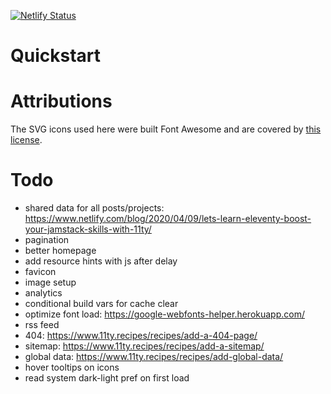 [![Netlify Status](https://api.netlify.com/api/v1/badges/216097ea-67c1-4822-9774-921d4681922c/deploy-status)](https://app.netlify.com/sites/krnsk0-dev-2/deploys)

# Quickstart



# Attributions
The SVG icons used here were built Font Awesome and are covered by [this license](https://fontawesome.com/license/free).


# Todo
* shared data for all posts/projects: https://www.netlify.com/blog/2020/04/09/lets-learn-eleventy-boost-your-jamstack-skills-with-11ty/
* pagination
* better homepage
* add resource hints with js after delay
* favicon
* image setup
* analytics
* conditional build vars for cache clear
* optimize font load: https://google-webfonts-helper.herokuapp.com/
* rss feed
* 404: https://www.11ty.recipes/recipes/add-a-404-page/
* sitemap: https://www.11ty.recipes/recipes/add-a-sitemap/
* global data: https://www.11ty.recipes/recipes/add-global-data/
* hover tooltips on icons
* read system dark-light pref on first load
